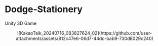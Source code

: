 # Dodge-Stationery
Unity 3D Game
<p align="center">
![KakaoTalk_20240716_083827624_02](https://github.com/user-attachments/assets/812c47e6-06d7-44dc-bab9-730d8029c240)
  
